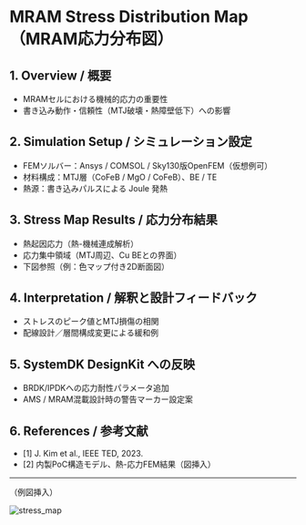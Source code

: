# MRAM Stress Distribution Map（MRAM応力分布図）

## 1. Overview / 概要
- MRAMセルにおける機械的応力の重要性
- 書き込み動作・信頼性（MTJ破壊・熱障壁低下）への影響

## 2. Simulation Setup / シミュレーション設定
- FEMソルバー：Ansys / COMSOL / Sky130版OpenFEM（仮想例可）
- 材料構成：MTJ層（CoFeB / MgO / CoFeB）、BE / TE
- 熱源：書き込みパルスによる Joule 発熱

## 3. Stress Map Results / 応力分布結果
- 熱起因応力（熱-機械連成解析）
- 応力集中領域（MTJ周辺、Cu BEとの界面）
- 下図参照（例：色マップ付き2D断面図）

## 4. Interpretation / 解釈と設計フィードバック
- ストレスのピーク値とMTJ損傷の相関
- 配線設計／層間構成変更による緩和例

## 5. SystemDK DesignKit への反映
- BRDK/IPDKへの応力耐性パラメータ追加
- AMS / MRAM混載設計時の警告マーカー設定案

## 6. References / 参考文献
- [1] J. Kim et al., IEEE TED, 2023.
- [2] 内製PoC構造モデル、熱-応力FEM結果（図挿入）

---

（例図挿入）

![stress_map](./images/mram_stress_map_sample.png)
